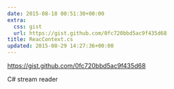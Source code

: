```yaml
---
date: 2015-08-18 00:51:30+00:00
extra:
  css: gist
  url: https://gist.github.com/0fc720bbd5ac9f435d68
title: ReacContext.cs
updated: 2015-08-29 14:27:36+00:00
---
```


<https://gist.github.com/0fc720bbd5ac9f435d68>

C# stream reader
